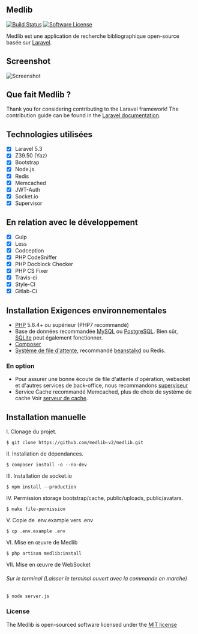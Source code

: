 ## Medlib

[![Build Status](https://travis-ci.org/medlib-v2/medlib.svg)](https://travis-ci.org/laravel/framework)
[![Software License](https://img.shields.io/badge/license-MIT-brightgreen.svg?style=flat-square)](LICENSE)

Medlib est une application de recherche bibliographique open-source basée sur [Laravel](http://laravel.com).

## Screenshot

![Screenshot](https://medlib.fr/screenshot.png)

## Que fait Medlib ?

Thank you for considering contributing to the Laravel framework! The contribution guide can be found in the [Laravel documentation](http://laravel.com/docs/contributions).

## Technologies utilisées
    
- [x] Laravel 5.3
- [x] Z39.50 (Yaz)
- [x] Bootstrap
- [x] Node.js
- [x] Redis
- [x] Memcached
- [x] JWT-Auth
- [x] Socket.io
- [x] Supervisor

## En relation avec le développement

- [x] Gulp
- [x] Less
- [x] Codception
- [x] PHP CodeSniffer
- [x] PHP Docblock Checker
- [x] PHP CS Fixer
- [x] Travis-ci
- [x] Style-CI
- [x] Gitlab-Ci

## Installation Exigences environnementales

- [PHP](http://www.php.net) 5.6.4+ ou supérieur (PHP7 recommandé)
- Base de données recommandée [MySQL](https://www.mysql.com) ou [PostgreSQL](http://www.postgresql.org). Bien sûr, [SQLite](https://www.sqlite.org) peut également fonctionner.
- [Composer](https://getcomposer.org)
- [Système de file d'attente](http://laravel.com/docs/5.3/queues), recommandé [beanstalkd](http://kr.github.io/beanstalkd/) ou Redis.

### En option

- Pour assurer une bonne écoute de file d'attente d'opération, websoket et d'autres services de back-office, nous recommandons [superviseur](http://supervisord.org)
- Service Cache recommandé Memcached, plus de choix de système de cache Voir [serveur de cache](http://laravel.com/docs/5.3/cache).

## Installation manuelle

I. Clonage du projet.

```shell
$ git clone https://github.com/medlib-v2/medlib.git
```

II. Installation de dépendances.

```shell
$ composer install -o --no-dev
```

III. Installation de socket.io

```shell
$ npm install --production
```

IV. Permission storage bootstrap/cache, public/uploads, public/avatars.

```shell
$ make file-permission
```

V. Copie de .env.example vers .env

```shell
$ cp .env.example .env
```

VI. Mise en œuvre de Medlib

```shell
$ php artisan medlib:install
```

VII. Mise en œuvre de WebSocket
###### Sur le terminal (Laisser le terminal ouvert avec la commande en marche)
```shell
$ node server.js
```

### License

The Medlib is open-sourced software licensed under the [MIT license](http://opensource.org/licenses/MIT)

